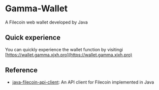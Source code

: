 # Gamma-Wallet

A Filecoin web wallet developed by Java


## Quick experience

You can quickly experience the wallet function by visitingi [https://wallet.gamma.xjxh.pro](https://wallet.gamma.xjxh.pro)

## Reference 

* [java-filecoin-api-client](https://github.com/filecoin-shipyard/java-filecoin-api-client): An API client for Filecoin implemented in Java


